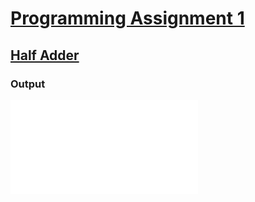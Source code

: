 # **<ins> Programming Assignment 1 </ins>**
## **<ins>Half Adder</ins>**
### **Output**
![Code](HW1.sql)


